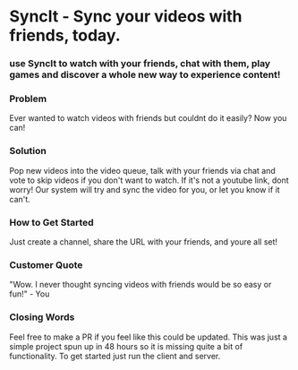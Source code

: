 # SyncIt - Sync your videos with friends, today.

### use SyncIt to watch with your friends, chat with them, play games and discover a whole new way to experience content!
  

### Problem

Ever wanted to watch videos with friends but couldnt do it easily? Now you can!

### Solution

Pop new videos into the video queue, talk with your friends via chat and vote to skip videos if you don't want to watch. If it's not a youtube link, dont worry! Our system will try and sync the video for you, or let you know if it can't.

  

### How to Get Started

Just create a channel, share the URL with your friends, and youre all set!

  

### Customer Quote
"Wow. I never thought syncing videos with friends would be so easy or fun!"
\- You

  

### Closing Words

Feel free to make a PR if you feel like this could be updated. This was just a simple project spun up in 48 hours so it is missing quite a bit of functionality. To get started just run the client and server.
